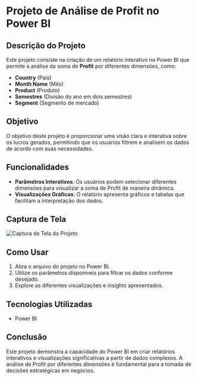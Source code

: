 
# Projeto de Análise de Profit no Power BI

## Descrição do Projeto

Este projeto consiste na criação de um relatório interativo no Power BI que permite a análise da soma de **Profit** por diferentes dimensões, como:

- **Country** (País)
- **Month Name** (Mês)
- **Product** (Produto)
- **Semestres** (Divisão do ano em dois semestres)
- **Segment** (Segmento de mercado)

## Objetivo

O objetivo deste projeto é proporcionar uma visão clara e interativa sobre os lucros gerados, permitindo que os usuários filtrem e analisem os dados de acordo com suas necessidades.

## Funcionalidades

- **Parâmetros Interativos**: Os usuários podem selecionar diferentes dimensões para visualizar a soma de Profit de maneira dinâmica.
- **Visualizações Gráficas**: O relatório apresenta gráficos e tabelas que facilitam a interpretação dos dados.

## Captura de Tela

![Captura de Tela do Projeto](link-da-sua-imagem)

## Como Usar

1. Abra o arquivo do projeto no Power BI.
2. Utilize os parâmetros disponíveis para filtrar os dados conforme desejado.
3. Explore as diferentes visualizações e insights apresentados.

## Tecnologias Utilizadas

- Power BI

## Conclusão

Este projeto demonstra a capacidade do Power BI em criar relatórios interativos e visualizações significativas a partir de dados complexos. A análise de Profit por diferentes dimensões é fundamental para a tomada de decisões estratégicas em negócios.

